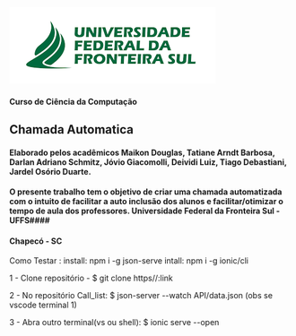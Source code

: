 ![Imagem brasão UFFS](public/img/uffs.png)

#### Curso de Ciência da Computação ####

## Chamada Automatica ##

#### Elaborado pelos acadêmicos Maikon Douglas, Tatiane Arndt Barbosa, Darlan Adriano Schmitz, Jóvio  Giacomolli, Deividi Luiz, Tiago Debastiani, Jardel Osório Duarte. ####  


 #### O presente trabalho tem o objetivo de criar uma chamada automatizada com o intuito de facilitar a auto inclusão dos alunos e facilitar/otimizar o tempo de aula dos professores. Universidade Federal da Fronteira Sul - UFFS####

#### Chapecó - SC ####


Como Testar :
install: npm i -g json-serve
intall: npm i -g ionic/cli 

1 - Clone repositório - $ git clone https//:link
 
2 - No repositório Call_list: $ json-server --watch API/data.json (obs se vscode terminal 1)

3 - Abra outro terminal(vs ou shell): $ ionic serve --open 

